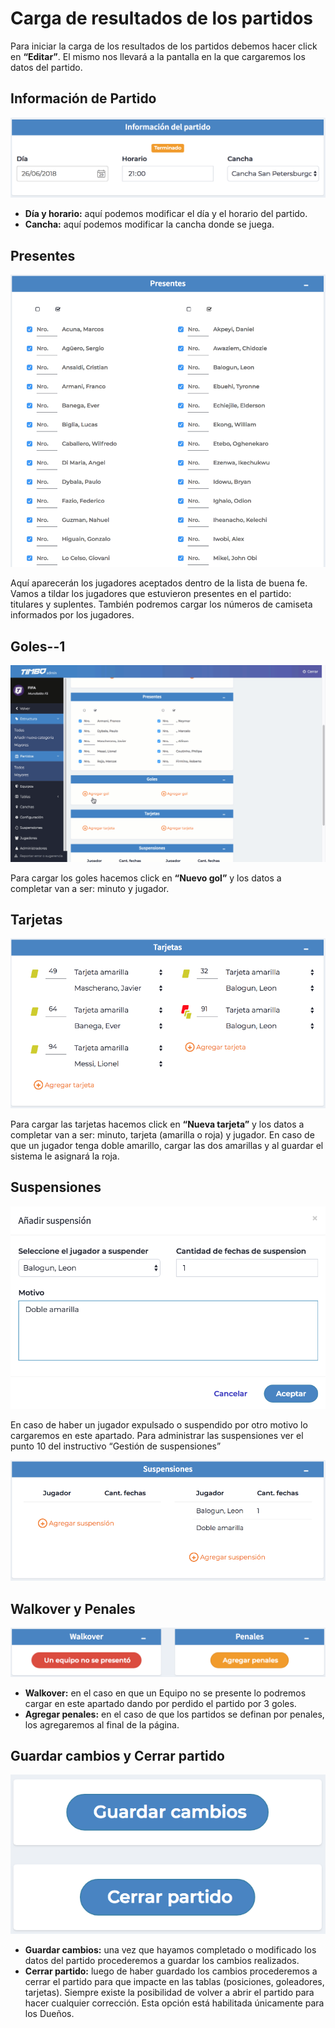 # Carga de resultados de los partidos

Para iniciar la carga de los resultados de los partidos debemos hacer click en <strong>“Editar”</strong>. El mismo nos llevará a la pantalla en la que cargaremos los datos del partido. 

## Información de Partido

<p align="center"><img src="images/partidos1.png"></p>

- <strong>Día y horario:</strong> aquí podemos modificar el día y el horario del partido.
- <strong>Cancha:</strong> aquí podemos modificar la cancha donde se juega.

## Presentes

<p align="center"><img src="images/partidos2.png"></p>

Aquí aparecerán los jugadores aceptados dentro de la lista de buena fe.
Vamos a tildar los jugadores que estuvieron presentes en el partido: titulares y suplentes.
También podremos cargar los números de camiseta informados por los jugadores.

## Goles--1

<p align="center"><img src="images/partidos3.png"></p>

Para cargar los goles hacemos click en <strong>“Nuevo gol”</strong> y los datos a completar van a ser: minuto y jugador.

## Tarjetas

<p align="center"><img src="images/partidos4.png"></p>

Para cargar las tarjetas hacemos click en <strong>“Nueva tarjeta”</strong> y los datos a completar van a ser: minuto, tarjeta (amarilla o roja) y jugador.
En caso de que un jugador tenga doble amarillo, cargar las dos amarillas y al guardar el sistema le asignará la roja.

## Suspensiones

<p align="center"><img src="images/partidos5.png"></p>

En caso de haber un jugador expulsado o suspendido por otro motivo lo cargaremos en este apartado.
Para administrar las suspensiones ver el punto 10 del instructivo “Gestión de suspensiones”

<p align="center"><img src="images/partidos6.png"></p>

## Walkover y Penales

<p align="center"><img src="images/partidos7.png"></p>

- <strong>Walkover:</strong> en el caso en que un Equipo no se presente lo podremos cargar en este apartado dando por perdido el partido por 3 goles.
- <strong>Agregar penales:</strong> en el caso de que los partidos se definan por penales, los agregaremos al final de la página.

## Guardar cambios y Cerrar partido

<p align="center"><img src="images/partidos8.png"></p>

- <strong>Guardar cambios:</strong> una vez que hayamos completado o modificado los datos del partido procederemos a guardar los cambios realizados.
- <strong>Cerrar partido:</strong> luego de haber guardado los cambios procederemos a cerrar el partido para que impacte en las tablas (posiciones, goleadores, tarjetas). Siempre existe la posibilidad de volver a abrir el partido para hacer cualquier corrección. Esta opción está  habilitada únicamente para los Dueños.
